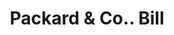 ---
doi: 10.7916/D8M05HJW
date_other: '1880'
date_other_textual: 1880-1889
form: printed ephemera
genre:
- Invoices
name:
- Packard & Co.
object_in_context_url: https://biggert.cul.columbia.edu/items/view/ave_biggert_01368
subject_hierarchical_geographic:
- Greenville, Pennsylvania, United States
subject_name:
- Packard & Co.
title: Packard & Co.. Bill
sort_title: Packard & Co.. Bill
call_number: ave_biggert_01368
coordinates:
- 41.405,-80.38666666666667
pid: ave_biggert_01368
identifiers: ave_biggert_01368
thumbnail: https://derivativo-2.library.columbia.edu/iiif/2/ldpd:344722/full/!256,256/0/native.jpg
permalink: /biggert/ave_biggert_01368/
layout: iiif-image-page
---